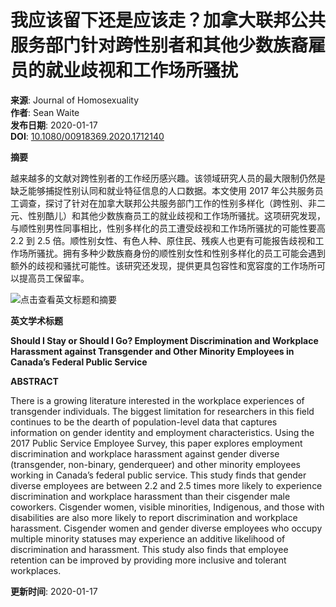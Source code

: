 # 我应该留下还是应该走？加拿大联邦公共服务部门针对跨性别者和其他少数族裔雇员的就业歧视和工作场所骚扰

**来源**: Journal of Homosexuality  
**作者**: Sean Waite  
**发布日期**: 2020-01-17  
**DOI**: [10.1080/00918369.2020.1712140](https://www.x-mol.com/ref/1661)  

**摘要**

越来越多的文献对跨性别者的工作经历感兴趣。该领域研究人员的最大限制仍然是缺乏能够捕捉性别认同和就业特征信息的人口数据。本文使用 2017 年公共服务员工调查，探讨了针对在加拿大联邦公共服务部门工作的性别多样化（跨性别、非二元、性别酷儿）和其他少数族裔员工的就业歧视和工作场所骚扰。这项研究发现，与顺性别男性同事相比，性别多样化的员工遭受歧视和工作场所骚扰的可能性要高 2.2 到 2.5 倍。顺性别女性、有色人种、原住民、残疾人也更有可能报告歧视和工作场所骚扰。拥有多种少数族裔身份的顺性别女性和性别多样化的员工可能会遇到额外的歧视和骚扰可能性。该研究还发现，提供更具包容性和宽容度的工作场所可以提高员工保留率。

![点击查看英文标题和摘要](https://scdn.x-mol.com/jcss/images/paperTranslation.png)

**英文学术标题**

**Should I Stay or Should I Go? Employment Discrimination and Workplace Harassment against Transgender and Other Minority Employees in Canada’s Federal Public Service**

**ABSTRACT**

There is a growing literature interested in the workplace experiences of transgender individuals. The biggest limitation for researchers in this field continues to be the dearth of population-level data that captures information on gender identity and employment characteristics. Using the 2017 Public Service Employee Survey, this paper explores employment discrimination and workplace harassment against gender diverse (transgender, non-binary, genderqueer) and other minority employees working in Canada’s federal public service. This study finds that gender diverse employees are between 2.2 and 2.5 times more likely to experience discrimination and workplace harassment than their cisgender male coworkers. Cisgender women, visible minorities, Indigenous, and those with disabilities are also more likely to report discrimination and workplace harassment. Cisgender women and gender diverse employees who occupy multiple minority statuses may experience an additive likelihood of discrimination and harassment. This study also finds that employee retention can be improved by providing more inclusive and tolerant workplaces.

**更新时间**: 2020-01-17